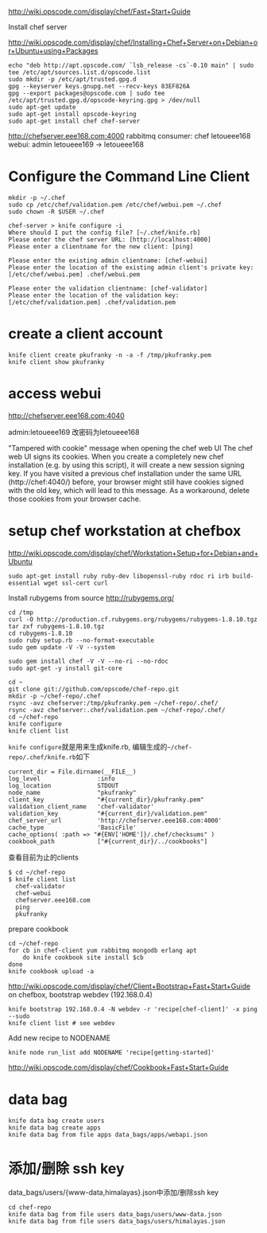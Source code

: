http://wiki.opscode.com/display/chef/Fast+Start+Guide

Install chef server

http://wiki.opscode.com/display/chef/Installing+Chef+Server+on+Debian+or+Ubuntu+using+Packages

	echo "deb http://apt.opscode.com/ `lsb_release -cs`-0.10 main" | sudo tee /etc/apt/sources.list.d/opscode.list
	sudo mkdir -p /etc/apt/trusted.gpg.d
	gpg --keyserver keys.gnupg.net --recv-keys 83EF826A
	gpg --export packages@opscode.com | sudo tee /etc/apt/trusted.gpg.d/opscode-keyring.gpg > /dev/null
	sudo apt-get update
	sudo apt-get install opscode-keyring
	sudo apt-get install chef chef-server

http://chefserver.eee168.com:4000
rabbitmq consumer: chef letoueee168
webui: admin letoueee169 -> letoueee168

# Configure the Command Line Client

	mkdir -p ~/.chef
	sudo cp /etc/chef/validation.pem /etc/chef/webui.pem ~/.chef
	sudo chown -R $USER ~/.chef

	chef-server > knife configure -i
	Where should I put the config file? [~/.chef/knife.rb] 
	Please enter the chef server URL: [http://localhost:4000] 
	Please enter a clientname for the new client: [ping]
	
	Please enter the existing admin clientname: [chef-webui] 
	Please enter the location of the existing admin client's private key: [/etc/chef/webui.pem] .chef/webui.pem

	Please enter the validation clientname: [chef-validator] 
	Please enter the location of the validation key: [/etc/chef/validation.pem] .chef/validation.pem

# create a client account

	knife client create pkufranky -n -a -f /tmp/pkufranky.pem
	knife client show pkufranky

# access webui

http://chefserver.eee168.com:4040

admin:letoueee169
改密码为letoueee168

"Tampered with cookie" message when opening the chef web UI
The chef web UI signs its cookies. When you create a completely new chef installation (e.g. by using this script), it will create a new session signing key. If you have visited a previous chef installation under the same URL (http://chef:4040/) before, your browser might still have cookies signed with the old key, which will lead to this message. As a workaround, delete those cookies from your browser cache.



# setup chef workstation at chefbox

http://wiki.opscode.com/display/chef/Workstation+Setup+for+Debian+and+Ubuntu

	sudo apt-get install ruby ruby-dev libopenssl-ruby rdoc ri irb build-essential wget ssl-cert curl

Install rubygems from source
http://rubygems.org/

	cd /tmp
	curl -O http://production.cf.rubygems.org/rubygems/rubygems-1.8.10.tgz
	tar zxf rubygems-1.8.10.tgz
	cd rubygems-1.8.10
	sudo ruby setup.rb --no-format-executable
	sudo gem update -V -V --system

	sudo gem install chef -V -V --no-ri --no-rdoc
	sudo apt-get -y install git-core

	cd ~
	git clone git://github.com/opscode/chef-repo.git
	mkdir -p ~/chef-repo/.chef
	rsync -avz chefserver:/tmp/pkufranky.pem ~/chef-repo/.chef/
	rsync -avz chefserver:.chef/validation.pem ~/chef-repo/.chef/
	cd ~/chef-repo
	knife configure
	knife client list

`knife configure`就是用来生成knife.rb, 编辑生成的`~/chef-repo/.chef/knife.rb`如下

	current_dir = File.dirname(__FILE__)
	log_level                :info
	log_location             STDOUT
	node_name                "pkufranky"
	client_key               "#{current_dir}/pkufranky.pem"
	validation_client_name   'chef-validator'
	validation_key           "#{current_dir}/validation.pem"
	chef_server_url          'http://chefserver.eee168.com:4000'
	cache_type               'BasicFile'
	cache_options( :path => "#{ENV['HOME']}/.chef/checksums" )
	cookbook_path            ["#{current_dir}/../cookbooks"]

查看目前为止的clients

	$ cd ~/chef-repo
	$ knife client list
	  chef-validator
	  chef-webui
	  chefserver.eee168.com
	  ping
	  pkufranky

prepare cookbook

	cd ~/chef-repo
	for cb in chef-client yum rabbitmq mongodb erlang apt
		do knife cookbook site install $cb
	done
	knife cookbook upload -a

http://wiki.opscode.com/display/chef/Client+Bootstrap+Fast+Start+Guide
on chefbox, bootstrap webdev (192.168.0.4)

	knife bootstrap 192.168.0.4 -N webdev -r 'recipe[chef-client]' -x ping --sudo
	knife client list # see webdev

Add new recipe to NODENAME

	knife node run_list add NODENAME 'recipe[getting-started]'


http://wiki.opscode.com/display/chef/Cookbook+Fast+Start+Guide

# data bag

	knife data bag create users
	knife data bag create apps
	knife data bag from file apps data_bags/apps/webapi.json

# 添加/删除 ssh key

data_bags/users/{www-data,himalayas}.json中添加/删除ssh key

	cd chef-repo
	knife data bag from file users data_bags/users/www-data.json
	knife data bag from file users data_bags/users/himalayas.json
